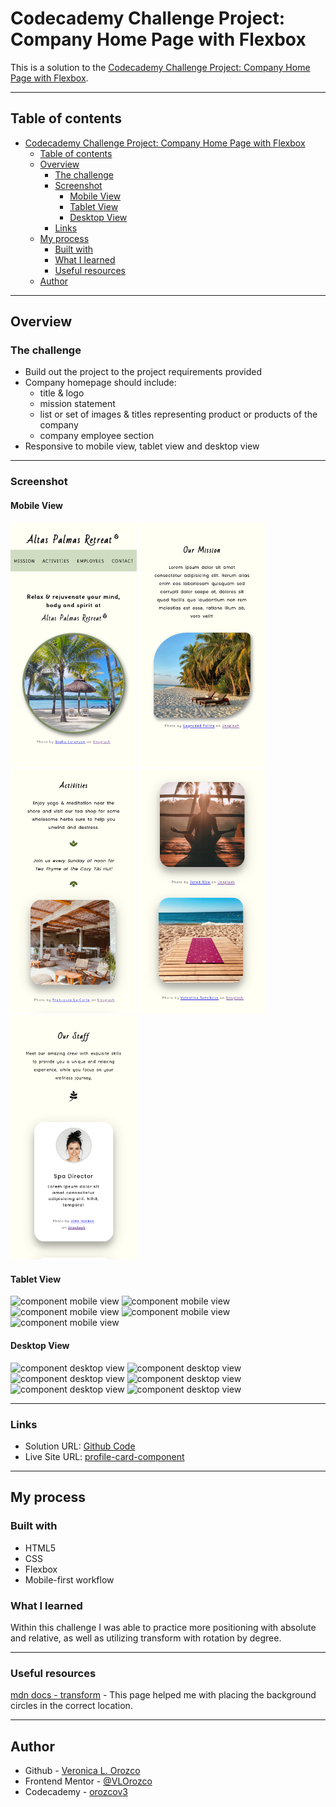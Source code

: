 # Codecademy Challenge Project: Company Home Page with Flexbox

This is a solution to the [Codecademy Challenge Project: Company Home Page with Flexbox](https://www.codecademy.com/paths/front-end-engineer-career-path/tracks/fecp-22-making-a-website-responsive/modules/wdcp-22-company-home-page/projects/company-page-with-flexbox).  

---
## Table of contents

- [Codecademy Challenge Project: Company Home Page with Flexbox](#codecademy-challenge-project-company-home-page-with-flexbox)
  - [Table of contents](#table-of-contents)
  - [Overview](#overview)
    - [The challenge](#the-challenge)
    - [Screenshot](#screenshot)
      - [Mobile View](#mobile-view)
      - [Tablet View](#tablet-view)
      - [Desktop View](#desktop-view)
    - [Links](#links)
  - [My process](#my-process)
    - [Built with](#built-with)
    - [What I learned](#what-i-learned)
    - [Useful resources](#useful-resources)
  - [Author](#author)

---
## Overview

### The challenge

- Build out the project to the project requirements provided
- Company homepage should include: 
  - title & logo 
  - mission statement 
  - list or set of images & titles representing product or products of the company 
  - company employee section
- Responsive to mobile view, tablet view and desktop view

---
### Screenshot

#### Mobile View
<img src="media/webpage-img/mobileView1.png" alt="component mobile view" width="40%"/>
<img src="media/webpage-img/mobileView2.png" alt="component mobile view" width="40%"/>
<img src="media/webpage-img/mobileView3.png" alt="component mobile view" width="40%"/>
<img src="media/webpage-img/mobileView4.png" alt="component mobile view" width="40%"/>
<img src="media/webpage-img/mobileView5.png" alt="component mobile view" width="40%"/>
<img src="media/webpage-img/mobileView6.png" alt="component mobile view" width="0%"/>

#### Tablet View
<img src="images/mobileView.png" alt="component mobile view" width="60%"/>
<img src="images/mobileView.png" alt="component mobile view" width="60%"/>
<img src="images/mobileView.png" alt="component mobile view" width="60%"/>
<img src="images/mobileView.png" alt="component mobile view" width="60%"/>
<img src="images/mobileView.png" alt="component mobile view" width="60%"/>


#### Desktop View
<img src="images/desktopView.png" alt="component desktop view" width="100%"/>
<img src="images/desktopView.png" alt="component desktop view" width="100%"/>
<img src="images/desktopView.png" alt="component desktop view" width="100%"/>
<img src="images/desktopView.png" alt="component desktop view" width="100%"/>
<img src="images/desktopView.png" alt="component desktop view" width="100%"/>
<img src="images/desktopView.png" alt="component desktop view" width="100%"/>


---

### Links

- Solution URL: [Github Code](https://github.com/VLOrozco/Mobile-first-responsive-profile-card-component.git)
- Live Site URL: [profile-card-component](https://vlorozco.github.io/Mobile-first-responsive-profile-card-component/)

---
## My process

### Built with

- HTML5
- CSS
- Flexbox
- Mobile-first workflow


### What I learned

Within this challenge I was able to practice more positioning with absolute and relative, as well as utilizing transform with rotation by degree.

---
### Useful resources

[mdn docs - transform](https://developer.mozilla.org/en-US/docs/Web/CSS/transform) - This page helped me with placing the background circles in the correct location.

---

## Author

- Github - [Veronica L. Orozco](https://github.com/VLOrozco)
- Frontend Mentor - [@VLOrozco](https://www.frontendmentor.io/profile/VLOrozco)
- Codecademy - [orozcov3](https://www.codecademy.com/profiles/orozcoV3)
